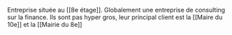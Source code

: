 Entreprise située au [[8e étage]]. Globalement une entreprise de consulting sur la finance. Ils sont pas hyper gros, leur principal client est la [[Maire du 10e]] et la [[Mairie du 8e]]
